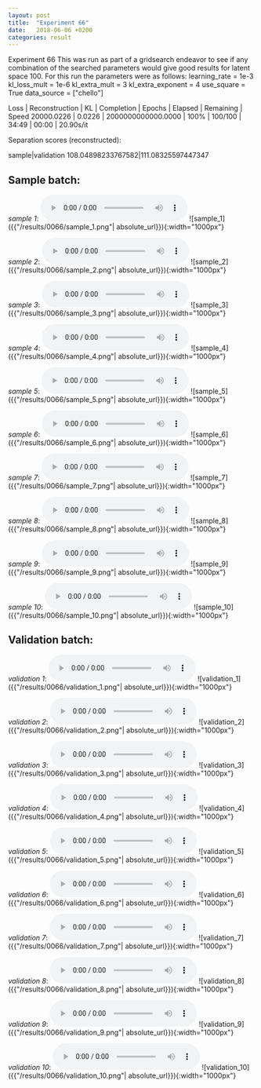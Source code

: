 ```yaml
---
layout: post
title:  "Experiment 66"
date:   2018-06-06 +0200
categories: result
---
```

Experiment 66
This was run as part of a gridsearch endeavor to see if any combination of the searched parameters would give good results for latent space 100.
For this run the parameters were as follows:
learning_rate = 1e-3
kl_loss_mult = 1e-6
kl_extra_mult = 3
kl_extra_exponent = 4
use_square = True
data_source = ["chello"]

Loss | Reconstruction | KL | Completion | Epochs | Elapsed | Remaining | Speed
20000.0226 | 0.0226 | 2000000000000.0000 | 100% | 100/100 | 34:49 | 00:00 | 20.90s/it

Separation scores (reconstructed):

sample|validation
108.04898233767582|111.08325597447347

## **Sample batch**:
_sample 1_:
<audio src="/ResultsOverview/results/0066/sample_1.wav" controls preload></audio>
![sample_1]({{"/results/0066/sample_1.png"| absolute_url}}){:width="1000px"}

_sample 2_:
<audio src="/ResultsOverview/results/0066/sample_2.wav" controls preload></audio>
![sample_2]({{"/results/0066/sample_2.png"| absolute_url}}){:width="1000px"}

_sample 3_:
<audio src="/ResultsOverview/results/0066/sample_3.wav" controls preload></audio>
![sample_3]({{"/results/0066/sample_3.png"| absolute_url}}){:width="1000px"}

_sample 4_:
<audio src="/ResultsOverview/results/0066/sample_4.wav" controls preload></audio>
![sample_4]({{"/results/0066/sample_4.png"| absolute_url}}){:width="1000px"}

_sample 5_:
<audio src="/ResultsOverview/results/0066/sample_5.wav" controls preload></audio>
![sample_5]({{"/results/0066/sample_5.png"| absolute_url}}){:width="1000px"}

_sample 6_:
<audio src="/ResultsOverview/results/0066/sample_6.wav" controls preload></audio>
![sample_6]({{"/results/0066/sample_6.png"| absolute_url}}){:width="1000px"}

_sample 7_:
<audio src="/ResultsOverview/results/0066/sample_7.wav" controls preload></audio>
![sample_7]({{"/results/0066/sample_7.png"| absolute_url}}){:width="1000px"}

_sample 8_:
<audio src="/ResultsOverview/results/0066/sample_8.wav" controls preload></audio>
![sample_8]({{"/results/0066/sample_8.png"| absolute_url}}){:width="1000px"}

_sample 9_:
<audio src="/ResultsOverview/results/0066/sample_9.wav" controls preload></audio>
![sample_9]({{"/results/0066/sample_9.png"| absolute_url}}){:width="1000px"}

_sample 10_:
<audio src="/ResultsOverview/results/0066/sample_10.wav" controls preload></audio>
![sample_10]({{"/results/0066/sample_10.png"| absolute_url}}){:width="1000px"}

## **Validation batch**:
_validation 1_:
<audio src="/ResultsOverview/results/0066/validation_1.wav" controls preload></audio>
![validation_1]({{"/results/0066/validation_1.png"| absolute_url}}){:width="1000px"}

_validation 2_:
<audio src="/ResultsOverview/results/0066/validation_2.wav" controls preload></audio>
![validation_2]({{"/results/0066/validation_2.png"| absolute_url}}){:width="1000px"}

_validation 3_:
<audio src="/ResultsOverview/results/0066/validation_3.wav" controls preload></audio>
![validation_3]({{"/results/0066/validation_3.png"| absolute_url}}){:width="1000px"}

_validation 4_:
<audio src="/ResultsOverview/results/0066/validation_4.wav" controls preload></audio>
![validation_4]({{"/results/0066/validation_4.png"| absolute_url}}){:width="1000px"}

_validation 5_:
<audio src="/ResultsOverview/results/0066/validation_5.wav" controls preload></audio>
![validation_5]({{"/results/0066/validation_5.png"| absolute_url}}){:width="1000px"}

_validation 6_:
<audio src="/ResultsOverview/results/0066/validation_6.wav" controls preload></audio>
![validation_6]({{"/results/0066/validation_6.png"| absolute_url}}){:width="1000px"}

_validation 7_:
<audio src="/ResultsOverview/results/0066/validation_7.wav" controls preload></audio>
![validation_7]({{"/results/0066/validation_7.png"| absolute_url}}){:width="1000px"}

_validation 8_:
<audio src="/ResultsOverview/results/0066/validation_8.wav" controls preload></audio>
![validation_8]({{"/results/0066/validation_8.png"| absolute_url}}){:width="1000px"}

_validation 9_:
<audio src="/ResultsOverview/results/0066/validation_9.wav" controls preload></audio>
![validation_9]({{"/results/0066/validation_9.png"| absolute_url}}){:width="1000px"}

_validation 10_:
<audio src="/ResultsOverview/results/0066/validation_10.wav" controls preload></audio>
![validation_10]({{"/results/0066/validation_10.png"| absolute_url}}){:width="1000px"}
